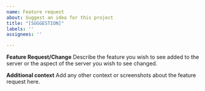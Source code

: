 ```yaml
---
name: Feature request
about: Suggest an idea for this project
title: "[SUGGESTION]"
labels: ''
assignees: ''

---
```


**Feature Request/Change**
Describe the feature you wish to see added to the server or the aspect of the server you wish to see changed.

**Additional context**
Add any other context or screenshots about the feature request here.
